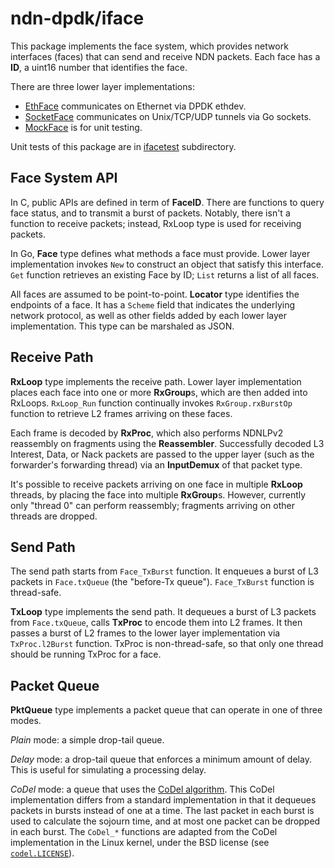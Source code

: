 # ndn-dpdk/iface

This package implements the face system, which provides network interfaces (faces) that can send and receive NDN packets.
Each face has a **ID**, a uint16 number that identifies the face.

There are three lower layer implementations:

* [EthFace](ethface/) communicates on Ethernet via DPDK ethdev.
* [SocketFace](socketface/) communicates on Unix/TCP/UDP tunnels via Go sockets.
* [MockFace](mockface/) is for unit testing.

Unit tests of this package are in [ifacetest](ifacetest/) subdirectory.

## Face System API

In C, public APIs are defined in term of **FaceID**.
There are functions to query face status, and to transmit a burst of packets.
Notably, there isn't a function to receive packets; instead, RxLoop type is used for receiving packets.

In Go, **Face** type defines what methods a face must provide.
Lower layer implementation invokes `New` to construct an object that satisfy this interface.
`Get` function retrieves an existing Face by ID; `List` returns a list of all faces.

All faces are assumed to be point-to-point.
**Locator** type identifies the endpoints of a face.
It has a `Scheme` field that indicates the underlying network protocol, as well as other fields added by each lower layer implementation.
This type can be marshaled as JSON.

## Receive Path

**RxLoop** type implements the receive path.
Lower layer implementation places each face into one or more **RxGroup**s, which are then added into RxLoops.
`RxLoop_Run` function continually invokes `RxGroup.rxBurstOp` function to retrieve L2 frames arriving on these faces.

Each frame is decoded by **RxProc**, which also performs NDNLPv2 reassembly on fragments using the **Reassembler**.
Successfully decoded L3 Interest, Data, or Nack packets are passed to the upper layer (such as the forwarder's forwarding thread) via an **InputDemux** of that packet type.

It's possible to receive packets arriving on one face in multiple **RxLoop** threads, by placing the face into multiple **RxGroup**s.
However, currently only "thread 0" can perform reassembly; fragments arriving on other threads are dropped.

## Send Path

The send path starts from `Face_TxBurst` function.
It enqueues a burst of L3 packets in `Face.txQueue` (the "before-Tx queue").
`Face_TxBurst` function is thread-safe.

**TxLoop** type implements the send path.
It dequeues a burst of L3 packets from `Face.txQueue`, calls **TxProc** to encode them into L2 frames.
It then passes a burst of L2 frames to the lower layer implementation via `TxProc.l2Burst` function.
TxProc is non-thread-safe, so that only one thread should be running TxProc for a face.

## Packet Queue

**PktQueue** type implements a packet queue that can operate in one of three modes.

*Plain* mode: a simple drop-tail queue.

*Delay* mode: a drop-tail queue that enforces a minimum amount of delay.
This is useful for simulating a processing delay.

*CoDel* mode: a queue that uses the [CoDel algorithm](https://tools.ietf.org/html/rfc8289).
This CoDel implementation differs from a standard implementation in that it dequeues packets in bursts instead of one at a time.
The last packet in each burst is used to calculate the sojourn time, and at most one packet can be dropped in each burst.
The `CoDel_*` functions are adapted from the CoDel implementation in the Linux kernel, under the BSD license (see [`codel.LICENSE`](../csrc/vendor/codel.LICENSE)).
